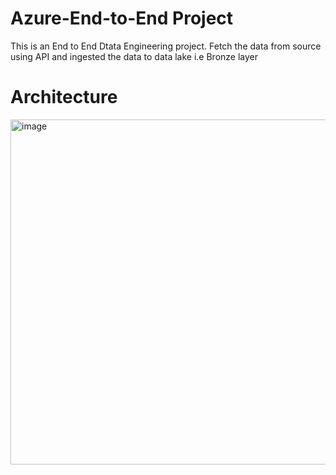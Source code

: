 # Azure-End-to-End Project
This is an End to End Dtata Engineering project. Fetch the data from source using API and ingested the data to data lake i.e Bronze layer

# Architecture

<img width="552" alt="image" src="https://github.com/user-attachments/assets/e563f408-4ff8-432f-bbf0-aac3b94fa185" />



